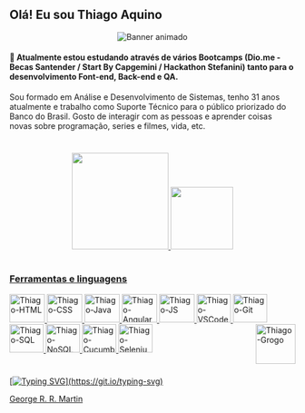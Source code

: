 <!-- Ajusta para mobile -->
<meta name="viewport" content="width=device-width">

## Olá! Eu sou Thiago Aquino 

<!-- Banner animado com ajuste de imagem para Desktop, Tablet e Mobile -->
<div align="center">
  <img srcset="https://res.cloudinary.com/practicaldev/image/fetch/s--_AGrXPbv--/c_limit%2Cf_auto%2Cfl_progressive%2Cq_66%2Cw_880/https://res.cloudinary.com/practicaldev/image/fetch/s--sNXjzc6P--/c_limit%252Cf_auto%252Cfl_progressive%252Cq_66%252Cw_880/https://media1.tenor.com/images/0c34272909ee2a4db5606a014082312b/tenor.gif%253Fitemid%253D15828752 320w,
             https://res.cloudinary.com/practicaldev/image/fetch/s--_AGrXPbv--/c_limit%2Cf_auto%2Cfl_progressive%2Cq_66%2Cw_880/https://res.cloudinary.com/practicaldev/image/fetch/s--sNXjzc6P--/c_limit%252Cf_auto%252Cfl_progressive%252Cq_66%252Cw_880/https://media1.tenor.com/images/0c34272909ee2a4db5606a014082312b/tenor.gif%253Fitemid%253D15828752 480w,
             https://res.cloudinary.com/practicaldev/image/fetch/s--_AGrXPbv--/c_limit%2Cf_auto%2Cfl_progressive%2Cq_66%2Cw_880/https://res.cloudinary.com/practicaldev/image/fetch/s--sNXjzc6P--/c_limit%252Cf_auto%252Cfl_progressive%252Cq_66%252Cw_880/https://media1.tenor.com/images/0c34272909ee2a4db5606a014082312b/tenor.gif%253Fitemid%253D15828752 800w"
     sizes="(max-width: 320px) 280px,
            (max-width: 480px) 440px,
            800px"
     src="https://res.cloudinary.com/practicaldev/image/fetch/s--_AGrXPbv--/c_limit%2Cf_auto%2Cfl_progressive%2Cq_66%2Cw_880/https://res.cloudinary.com/practicaldev/image/fetch/s--sNXjzc6P--/c_limit%252Cf_auto%252Cfl_progressive%252Cq_66%252Cw_880/https://media1.tenor.com/images/0c34272909ee2a4db5606a014082312b/tenor.gif%253Fitemid%253D15828752" alt="Banner animado">
</div>

#### 🌱 Atualmente estou estudando através de vários Bootcamps (Dio.me - Becas Santender / Start By Capgemini / Hackathon Stefanini) tanto para o desenvolvimento Font-end, Back-end e QA.
Sou formado em Análise e Desenvolvimento de Sistemas, tenho 31 anos atualmente e trabalho como Suporte Técnico para o público priorizado do Banco do Brasil. Gosto de interagir com as pessoas e aprender coisas novas sobre programação, series e filmes, vida, etc.

#
  
<!-- Status e linguagens usadas -->
<div align="center">
  <a href="https://github.com/thiagoaquinodasilva">
  <img height="170em" src="https://github-readme-stats.vercel.app/api?username=thiagoaquinodasilva&show_icons=true&theme=dark&include_all_commits=true&count_private=true" />
  <img height="110em" src="https://github-readme-stats.vercel.app/api/top-langs/?username=thiagoaquinodasilva&layout=compact&langs_count=7&theme=dark" />
</div>
  
  
#  
 <!-- icones do site https://devicon.dev/ --> 
### Ferramentas e linguagens
<div align="left">
  <img alt="Thiago-HTML" height="50" width="62" src="https://cdn.jsdelivr.net/gh/devicons/devicon/icons/html5/html5-original.svg" />
  <img alt="Thiago-CSS" height="50" width="62" src="https://cdn.jsdelivr.net/gh/devicons/devicon/icons/css3/css3-original.svg" />
  <img alt="Thiago-Java" height="50" width="62" src="https://cdn.jsdelivr.net/gh/devicons/devicon/icons/java/java-original.svg" />
  <img alt="Thiago-Angular" height="50" width="62" src="https://cdn.jsdelivr.net/gh/devicons/devicon/icons/angularjs/angularjs-original.svg" />
  <img alt="Thiago-JS" height="50" width="62" src="https://cdn.jsdelivr.net/gh/devicons/devicon/icons/javascript/javascript-original.svg" />
  <img alt="Thiago-VSCode" height="50" width="60" src="https://cdn.jsdelivr.net/gh/devicons/devicon/icons/vscode/vscode-original.svg" />
  <img alt="Thiago-Git" height="50" width="60" src="https://cdn.jsdelivr.net/gh/devicons/devicon/icons/git/git-original.svg" />
  <img alt="Thiago-SQL" height="50" width="60" src="https://cdn.jsdelivr.net/gh/devicons/devicon/icons/mysql/mysql-original.svg" />
  <img alt="Thiago-NoSQL" height="50" width="60" src="https://cdn.jsdelivr.net/gh/devicons/devicon/icons/mongodb/mongodb-original.svg" />
  <img alt="Thiago-Cucumber" height="50" width="60" src="https://cdn.jsdelivr.net/gh/devicons/devicon/icons/cucumber/cucumber-plain.svg" />
  <img alt="Thiago-Selenium" height="50" width="60" src="https://cdn.jsdelivr.net/gh/devicons/devicon/icons/selenium/selenium-original.svg" />
          
    
 <!-- gif Grogo (Baby yoda) representando que ainda estou em crescimento no conhecimento de TI --> 
  <img align="right" alt="Thiago-Grogo" height="70" width="70" src="https://c.tenor.com/7M_uDrv9GQEAAAAi/baby-yoda-baby-yoda-walk.gif" />
</div>
  
#
  
[![Typing SVG](https://readme-typing-svg.herokuapp.com?color=%2336BCF7&multiline=true&width=600&height=70&lines=Cada+ferida+%C3%A9+uma+li%C3%A7%C3%A3o%2C;e+cada+li%C3%A7%C3%A3o+nos+torna+melhores.)](https://git.io/typing-svg)

George R. R. Martin
